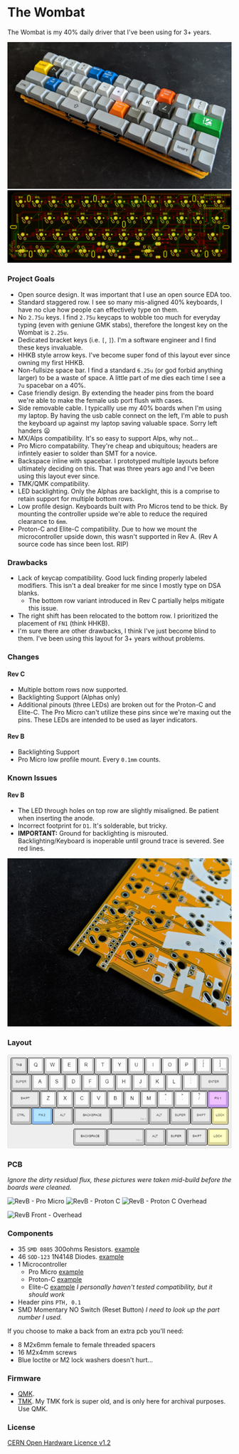 # The Wombat

The Wombat is my 40% daily driver that I've been using for 3+ years.

![RevB Assembled](img/revb/IMG_20191216_093514.jpg)
![RevC Back - Kicad](img/revc/wombat_pcb_back.png)

### Project Goals
- Open source design. It was important that I use an open source EDA too.
- Standard staggered row. I see so many mis-aligned 40% keyboards, I have no clue how people can effectively type on them.
- No `2.75u` keys. I find `2.75u` keycaps to wobble too much for everyday typing (even with geniune GMK stabs), therefore the longest key on the Wombat is `2.25u`.
- Dedicated bracket keys (i.e. `[`, `]`). I'm a software engineer and I find these keys invaluable.
- HHKB style arrow keys. I've become super fond of this layout ever since owning my first HHKB.
- Non-fullsize space bar. I find a standard `6.25u` (or god forbid anything larger) to be a waste of space. A little part of me dies each time I see a `7u` spacebar on a 40%.
- Case friendly design. By extending the header pins from the board we're able to make the female usb port flush with cases. 
- Side removable cable. I typicallly use my 40% boards when I'm using my laptop. By having the usb cable connect on the left, I'm able to push the keyboard up against my laptop saving valuable space. Sorry left handers :frowning:
- MX/Alps compatibility. It's so easy to support Alps, why not...
- Pro Micro compatability. They're cheap and ubiquitous; headers are infintely easier to solder than SMT for a novice.
- Backspace inline with spacebar. I prototyped multiple layouts before ultimately deciding on this. That was three years ago and I've been using this layout ever since.
- TMK/QMK compatibility.
- LED backlighting. Only the Alphas are backlight, this is a comprise to retain support for multiple bottom rows.
- Low profile design. Keyboards built with Pro Micros tend to be thick. By mounting the controller upside we're able to reduce the required clearance to `6mm`.
- Proton-C and Elite-C compatibility. Due to how we mount the microcontroller upside down, this wasn't supported in Rev A. (Rev A source code has since been lost. RIP)

### Drawbacks

- Lack of keycap compatibility. Good luck finding properly labeled modifiers. This isn't a deal breaker for me since I mostly type on DSA blanks.
  - The bottom row variant introduced in Rev C partially helps mitigate this issue.
- The right shift has been relocated to the bottom row. I prioritized the placement of `FN1` (think HHKB).
- I'm sure there are other drawbacks, I think I've just become blind to them. I've been using this layout for 3+ years without problems.

### Changes

#### Rev C

- Multiple bottom rows now supported.
- Backlighting Support (Alphas only)
- Additional pinouts (three LEDs) are broken out for the Proton-C and Elite-C. The Pro Micro can't utilize these pins since we're maxing out the pins. These LEDs are intended to be used as layer indicators.

#### Rev B

- Backlighting Support
- Pro Micro low profile mount. Every `0.1mm` counts.

### Known Issues

#### Rev B

- The LED through holes on top row are slightly misaligned. Be patient when inserting the anode.
- Incorrect footprint for `D1`. It's solderable, but tricky.
- **IMPORTANT:** Ground for backlighting is misrouted. Backlighting/Keyboard is inoperable until ground trace is severed. See red lines.

![RevB Trace Cut](img/revb/IMG_20191216_093905_2.jpg)

### Layout

![Wombat Layout](img/wombat.png)

### PCB

*Ignore the dirty residual flux, these pictures were taken mid-build before the boards were cleaned.*

![RevB - Pro Micro](img/revb/IMG_20191212_135200.jpg)
![RevB - Proton C](img/revb/IMG_20191212_135459.jpg)
![RevB - Proton C Overhead](img/revb/IMG_20191212_135553.jpg)

![RevB Front - Overhead](img/revb/IMG_20191212_135718.jpg)


### Components

- 35 `SMD 0805` 300ohms Resistors. [example](https://www.mouser.com/ProductDetail/panasonic/erj-6enf3000v/?qs=50QC8w71jAu7HdivK4y78A%3D%3D&countrycode=US&currencycode=USD)
- 46 `SOD-123` 1N4148 Diodes. [example](https://www.mouser.com/ProductDetail/diodes-incorporated/1n4148w-7-f/?qs=LHX0FizJzg7Ae9ZM8LTAWw%3D%3D&countrycode=US&currencycode=USD)
- 1 Microcontroller
  - Pro Micro [example](https://www.sparkfun.com/products/12640)
  - Proton-C [example](https://olkb.com/parts/qmk-proton-c)
  - Elite-C [example](https://keeb.io/products/elite-c-usb-c-pro-micro-replacement-arduino-compatible-atmega32u4?variant=31151566389342) *I personally haven't tested compatibility, but it should work*
- Header pins `PTH, 0.1`
- SMD Momentary NO Switch (Reset Button) *I need to look up the part number I used.*

If you choose to make a back from an extra pcb you'll need:
- 8 M2x6mm female to female threaded spacers
- 16 M2x4mm screws
- Blue loctite or M2 lock washers doesn't hurt...

### Firmware

- [QMK](https://github.com/egladman/qmk_firmware/tree/wombat-support/keyboards/wombat).
- [TMK](https://github.com/egladman/wombat-tmk). My TMK fork is super old, and is only here for archival purposes. Use QMK.

### License

[CERN Open Hardware Licence v1.2 ](https://github.com/egladman/wombat-pcb/blob/revc/LICENSE)
